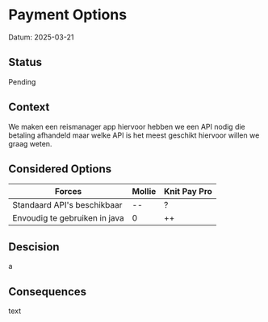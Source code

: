 # Payment Options
Datum: 2025-03-21
## Status
Pending

## Context
We maken een reismanager app hiervoor hebben we een API nodig die betaling afhandeld maar welke API is het meest geschikt hiervoor willen we graag weten.

## Considered Options
| Forces                         | Mollie | Knit Pay Pro  |
|--------------------------------|--------|---------------|
| Standaard API's beschikbaar    | --     | ?             |
| Envoudig te gebruiken in java  | 0      | ++            |

## Descision
a

## Consequences
text



